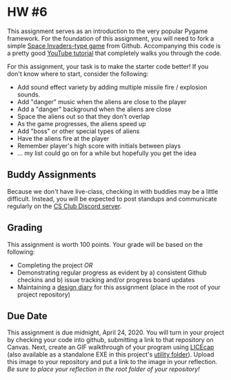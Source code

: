# HW #6
This assignment serves as an introduction to the very popular Pygame framework.  For the foundation of this assignment, you will need to fork a simple [Space Invaders-type game](https://github.com/attreyabhatt/Space-Invaders-Pygame) from Github.  Accompanying this code is a pretty good [YouTube tutorial](https://www.youtube.com/watch?v=FfWpgLFMI7w) that completely walks you through the code.  

For this assignment, your task is to make the starter code better!  If you don't know where to start, consider the following:

* Add sound effect variety by adding multiple missile fire / explosion sounds.
* Add "danger" music when the aliens are close to the player
* Add a "danger" background when the aliens are close
* Space the aliens out so that they don't overlap
* As the game progresses, the aliens speed up
* Add "boss" or other special types of aliens
* Have the aliens fire at the player 
* Remember player's high score with initials between plays
* ... my list could go on for a while but hopefully you get the idea

## Buddy Assignments
Because we don't have live-class, checking in with buddies may be a little difficult.  Instead, you will be expected to post standups and communicate regularly on the [CS Club Discord server](https://discordapp.com/invite/V5WbbxD).  

## Grading
This assignment is worth 100 points.  Your grade will be based on the following:
* Completing the project *_OR_*
* Demonstrating regular progress as evident by a) consistent Github checkins and b) issue tracking and/or progress board updates
* Maintaining a [design diary](../design_diary_prompts.md) for this assignment (place in the root of your project repository)

## Due Date
This assignment is due midnight, April 24, 2020.  You will turn in your project by checking your code into github, submitting a link to that repository on Canvas. Next, create an GIF walkthrough of your program using [LICEcap](https://www.cockos.com/licecap/) (also available as a standalone EXE in this project's [utility folder](../../utils)).  Upload this image to your repository and put a link to the image in your reflection. *Be sure to place your reflection in _the root folder_ of your repository!* 
